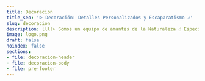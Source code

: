 ```yaml
---
title: Decoración
title_seo: 'ᐅ Decoración: Detalles Personalizados y Escaparatismo ◁'
slug: decoracion
description: llll➤ Somos un equipo de amantes de la Naturaleza ☝ Especializadas en Diseño de Interiores y Decoración con Detalles Personalizados y Escaparatismo.
image: logo.png
draft: false
noindex: false
sections:
- file: decoracion-header
- file: decoracion-body
- file: pre-footer
---
```

